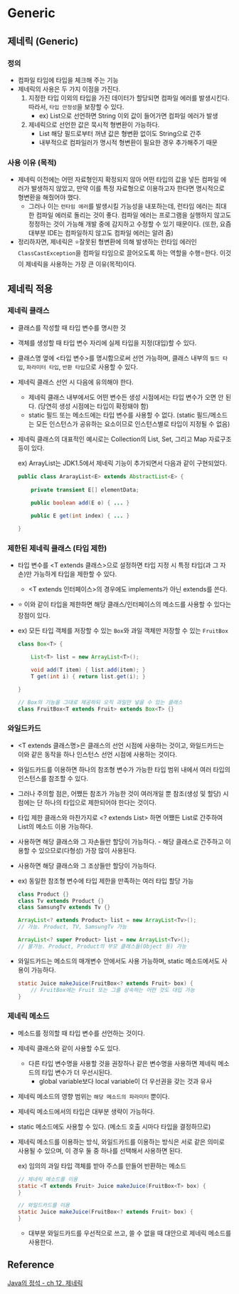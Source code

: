 # Generic

## 제네릭 (Generic)

### 정의

* 컴파일 타임에 타입을 체크해 주는 기능
* 제네릭의 사용은 두 가지 이점을 가진다.
  1. 지정한 타입 이외의 타입을 가진 데이터가 할당되면 컴파일 에러를 발생시킨다. 따라서, `타입 안정성`을 보장할 수 있다.
     * ex) List으로 선언하면 String 이외 값이 들어가면 컴파일 에러가 발생
  2. 제네릭으로 선언한 값은 묵시적 형변환이 가능하다.
     * List 해당 필드로부터 꺼낸 값은 형변환 없이도 String으로 간주
     * 내부적으로 컴파일러가 명시적 형변환이 필요한 경우 추가해주기 때문

### 사용 이유 (목적)

* 제네릭 이전에는 어떤 자료형인지 확정되지 않아 어떤 타입의 값을 넣든 컴파일 에러가 발생하지 않았고, 만약 이를 특정 자료형으로 이용하고자 한다면 명시적으로 형변환을 해줬어야 했다.
  * 그러나 이는 `런타임 에러`를 발생시킬 가능성을 내포하는데, 런타임 에러는 최대한 컴파일 에러로 돌리는 것이 좋다. 컴파일 에러는 프로그램을 실행하지 않고도 정정하는 것이 가능해 개발 중에 감지하고 수정할 수 있기 때문이다. (또한, 요즘 대부분 IDE는 컴파일하지 않고도 컴파일 에러는 알려 줌)
* 정리하자면, 제네릭은 ⭐잘못된 형변환에 의해 발생하는 런타임 에러인 `ClassCastException`을 컴파일 타임으로 끌어오도록 하는 역할을 수행⭐한다. 이것이 제네릭을 사용하는 가장 큰 이유(목적)이다.

## 제네릭 적용

### 제네릭 클래스

* 클래스를 작성할 때 타입 변수를 명시한 것
* 객체를 생성할 때 타입 변수 자리에 실제 타입을 지정(대입)할 수 있다.
* 클래스명 옆에 <타입 변수>를 명시함으로써 선언 가능하며, 클래스 내부의 `필드 타입`, `파라미터 타입`, `반환 타입`으로 사용할 수 있다.
* 제네릭 클래스 선언 시 다음에 유의해야 한다.
  * 제네릭 클래스 내부에서도 어떤 변수든 생성 시점에서는 타입 변수가 오면 안 된다. (당연히 생성 시점에는 타입이 확정돼야 함)
  * static 필드 또는 메소드에는 타입 변수를 사용할 수 없다. (static 필드/메소드는 모든 인스턴스가 공유하는 요소이므로 인스턴스별로 타입이 지정될 수 없음)
*   제네릭 클래스의 대표적인 예시로는 Collection의 List, Set, 그리고 Map 자료구조 등이 있다.

    ex) ArrayList는 JDK1.5에서 제네릭 기능이 추가되면서 다음과 같이 구현되었다.

    ```java
    public class ArarayList<E> extends AbstractList<E> {
    	
    	private transient E[] elementData;
    	
    	public boolean add(E o) { ... }

    	public E get(int index) { ... }

    }
    ```

### 제한된 제네릭 클래스 (타입 제한)

* 타입 변수를 \<T extends 클래스>으로 설정하면 타입 지정 시 특정 타입(과 그 자손)만 가능하게 타입을 제한할 수 있다.
  * \<T extends 인터페이스>의 경우에도 implements가 아닌 extends를 쓴다.
* ⭐ 이와 같이 타입을 제한하면 해당 클래스/인터페이스의 메소드를 사용할 수 있다는 장점이 있다.
*   ex) 모든 타입 객체를 저장할 수 있는 `Box`와 과일 객체만 저장할 수 있는 `FruitBox`

    ```java
    class Box<T> {

    	List<T> list = new ArrayList<T>();

    	void add(T item) { list.add(item); }
    	T get(int i) { return list.get(i); }

    }

    // Box의 기능을 그대로 제공하되 오직 과일만 넣을 수 있는 클래스
    class FruitBox<T extends Fruit> extends Box<T> {}
    ```

### 와일드카드

* \<T extends 클래스명>은 클래스의 선언 시점에 사용하는 것이고, 와일드카드는 이와 같은 동작을 하나 인스턴스 선언 시점에 사용하는 것이다.
* 와일드카드를 이용하면 하나의 참조형 변수가 가능한 타입 범위 내에서 여러 타입의 인스턴스를 참조할 수 있다.
* 그러나 주의할 점은, 어쨌든 참조가 가능한 것이 여러개일 뿐 참조(생성 및 할당) 시점에는 단 하나의 타입으로 제한되어야 한다는 것이다.
* 타입 제한 클래스와 마찬가지로 \<? extends List> 하면 어쨌든 List로 간주하여 List의 메소드 이용 가능하다.
* 사용하면 해당 클래스와 그 자손들만 할당이 가능하다. - 해당 클래스로 간주하고 이용할 수 있으므로(다형성) 가장 많이 사용된다.
* 사용하면 해당 클래스와 그 조상들만 할당이 가능하다.
*   ex) 동일한 참조형 변수에 타입 제한을 만족하는 여러 타입 할당 가능

    ```java
    class Product {}
    class Tv extends Product {}
    class SamsungTv extends Tv {}

    ArrayList<? extends Product> list = new ArrayList<Tv>();
    // 가능. Product, TV, SamsungTv 가능

    ArrayList<? super Product> list = new ArrayList<Tv>();
    // 불가능. Product, Product의 부모 클래스들(Object 등) 가능
    ```
*   와일드카드는 메소드의 매개변수 안에서도 사용 가능하며, static 메소드에서도 사용이 가능하다.

    ```java
    static Juice makeJuice(FruitBox<? extends Fruit> box) {
    	// FruitBox에는 Fruit 또는 그를 상속하는 어떤 것도 대입 가능
    }
    ```

### 제네릭 메소드

* 메소드를 정의할 때 타입 변수를 선언하는 것이다.
* 제네릭 클래스와 같이 사용할 수도 있다.
  * 다른 타입 변수명을 사용할 것을 권장하나 같은 변수명을 사용하면 제네릭 메소드의 타입 변수가 더 우선시된다.
    * global variable보다 local variable이 더 우선권을 갖는 것과 유사
* 제네릭 메소드의 영향 범위는 `해당 메소드의 파라미터` 뿐이다.
* 제네릭 메소드에서의 타입은 대부분 생략이 가능하다.
* static 메소드에도 사용할 수 있다. (메소드 호출 시마다 타입을 결정하므로)
*   제네릭 메소드를 이용하는 방식, 와일드카드를 이용하는 방식은 서로 같은 의미로 사용될 수 있으며, 이 경우 둘 중 하나를 선택해서 사용하면 된다.

    ex) 임의의 과일 타입 객체를 받아 주스를 만들어 반환하는 메소드

    ```java
    // 제네릭 메소드를 이용
    static <T extends Fruit> Juice makeJuice(FruitBox<T> box) {
    }

    // 와일드카드를 이용
    static Juice makeJuice(FruitBox<? extends Fruit> box) {
    }
    ```

    * 대부분 와일드카드를 우선적으로 쓰고, 쓸 수 없을 때 대안으로 제네릭 메소드를 사용한다.

## Reference

[Java의 정석 - ch 12. 제네릭](https://www.youtube.com/watch?v=QcXLiwZPnJQ\&list=PLW2UjW795-f6xWA2\_MUhEVgPauhGl3xIp\&index=135)
